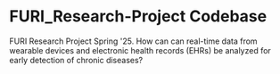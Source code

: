 # FURI_Research-Project Codebase
FURI Research Project Spring '25. How can  can real-time data from wearable devices and electronic health records (EHRs) be analyzed for early detection of chronic diseases?
